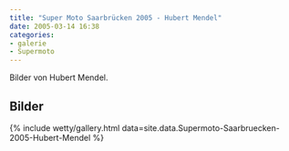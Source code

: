 ```yaml
---
title: "Super Moto Saarbrücken 2005 - Hubert Mendel"
date: 2005-03-14 16:38
categories: 
- galerie
- Supermoto
---
```

Bilder von Hubert Mendel.

<!--more-->

## Bilder

{% include wetty/gallery.html data=site.data.Supermoto-Saarbruecken-2005-Hubert-Mendel %}